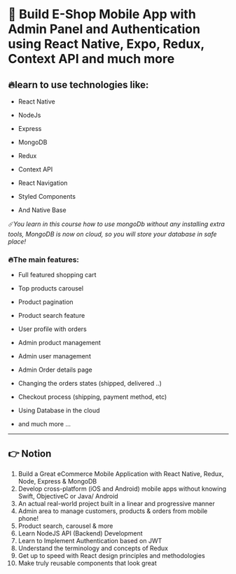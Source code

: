 # 🚀 Build E-Shop Mobile App with Admin Panel and Authentication using React Native, Expo, Redux, Context API and much more

## 🔥learn to use technologies like:
- React Native

- NodeJs

- Express

- MongoDB

- Redux

- Context API

- React Navigation

- Styled Components

- And Native Base

*☄️You learn in this course how to use mongoDb without any installing extra tools, MongoDB is now on cloud, so you will store your database in safe place!*


### 🔥The main features:

- Full featured shopping cart

- Top products carousel

- Product pagination

- Product search feature

- User profile with orders

- Admin product management

- Admin user management

- Admin Order details page

- Changing the orders states (shipped, delivered ..)

- Checkout process (shipping, payment method, etc)

- Using Database in the cloud

- and much more ...

---------------
## 👉 Notion
1. Build a Great eCommerce Mobile Application with React Native, Redux, Node, Express & MongoDB
2. Develop cross-platform (iOS and Android) mobile apps without knowing Swift, ObjectiveC or Java/ Android
3. An actual real-world project built in a linear and progressive manner
4. Admin area to manage customers, products & orders from mobile phone!
5. Product search, carousel & more
6. Learn NodeJS API (Backend) Development
7. Learn to Implement Authentication based on JWT
8. Understand the terminology and concepts of Redux
9. Get up to speed with React design principles and methodologies
10. Make truly reusable components that look great

